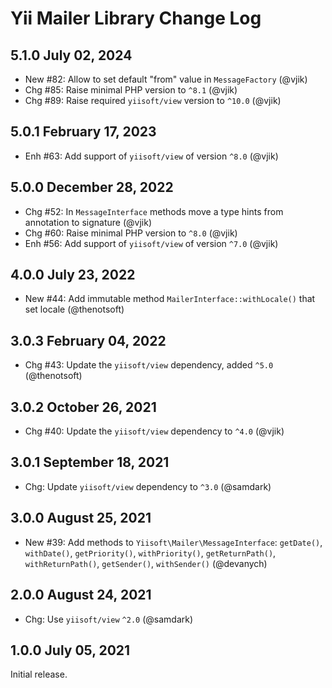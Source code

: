 # Yii Mailer Library Change Log

## 5.1.0 July 02, 2024

- New #82: Allow to set default "from" value in `MessageFactory` (@vjik)
- Chg #85: Raise minimal PHP version to `^8.1` (@vjik)
- Chg #89: Raise required `yiisoft/view` version to `^10.0` (@vjik)

## 5.0.1 February 17, 2023

- Enh #63: Add support of `yiisoft/view` of version `^8.0` (@vjik)

## 5.0.0 December 28, 2022

- Chg #52: In `MessageInterface` methods move a type hints from annotation to signature (@vjik)
- Chg #60: Raise minimal PHP version to `^8.0` (@vjik)
- Enh #56: Add support of `yiisoft/view` of version `^7.0` (@vjik)

## 4.0.0 July 23, 2022

- New #44: Add immutable method `MailerInterface::withLocale()` that set locale (@thenotsoft)

## 3.0.3 February 04, 2022

- Chg #43: Update the `yiisoft/view` dependency, added `^5.0` (@thenotsoft)

## 3.0.2 October 26, 2021

- Chg #40: Update the `yiisoft/view` dependency to `^4.0` (@vjik)

## 3.0.1 September 18, 2021

- Chg: Update `yiisoft/view` dependency to `^3.0` (@samdark)

## 3.0.0 August 25, 2021

- New #39: Add methods to `Yiisoft\Mailer\MessageInterface`: `getDate()`, `withDate()`, `getPriority()`,
  `withPriority()`, `getReturnPath()`, `withReturnPath()`, `getSender()`, `withSender()` (@devanych)

## 2.0.0 August 24, 2021

- Chg: Use `yiisoft/view` `^2.0` (@samdark)

## 1.0.0 July 05, 2021

Initial release.
